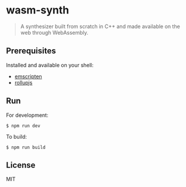 # wasm-synth

> A synthesizer built from scratch in C++ and made available on the web through
> WebAssembly.

## Prerequisites

Installed and available on your shell:

- [emscripten](https://emscripten.org/docs/getting_started/downloads.html)
- [rollupjs](https://rollupjs.org/guide/en/)

## Run

For development:

```
$ npm run dev
```

To build:

```
$ npm run build
```

## License

MIT
